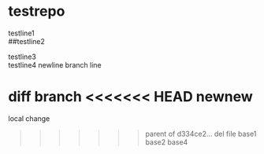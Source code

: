 testrepo
========
testline1  
##testline2

testline3  
testline4
newline
branch line

diff branch
<<<<<<< HEAD
newnew
=======
local change
>>>>>>> parent of d334ce2... del file
base1
base2
base4
